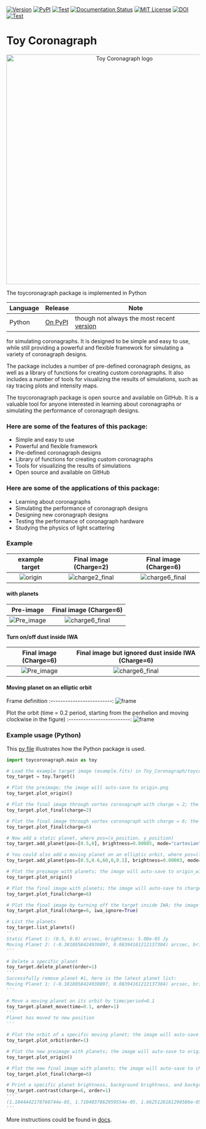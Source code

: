 [![Version](https://img.shields.io/badge/Version-v1.5.3-red.svg?style=flat-square)](https://github.com/dreamjade/Toy_Coronagraph/blob/main/toycoronagraph/__init__.py)
<a href="https://pypi.org/project/toycoronagraph/"><img src="https://img.shields.io/pypi/v/lrgs.svg" alt="PyPI" /></a>
[![Test](https://img.shields.io/badge/Tests-v1.5.3-yellow.svg?style=flat-square)](https://github.com/dreamjade/Toy_Coronagraph/tree/main/tests)
[![Documentation Status](https://img.shields.io/badge/Docs-v1.5.3-green.svg?style=flat-square)](https://dreamjade.github.io/Toy_Coronagraph/index.html)
<a href="./LICENSE"><img src="https://img.shields.io/cran/l/lrgs.svg" alt="MIT License" /></a>
[![DOI](https://zenodo.org/badge/665310914.svg)](https://zenodo.org/badge/latestdoi/665310914)
[![Test](https://img.shields.io/badge/Dependencies-v1.5.3-purple.svg?style=flat-square)](https://github.com/dreamjade/Toy_Coronagraph/tree/main/requirements.txt)

# Toy Coronagraph
<p align="center">
<img src="./static/planetary-system.svg" width="600" title="Toy Coronagraph logo">
</p>

The toycoronagraph package is implemented in Python

Language | Release | Note
---------- | -------- | ------
Python | [On PyPI](https://pypi.python.org/pypi/toycoronagraph) | though not always the most recent [version](./toycoronagraph/__init__.py)

for simulating coronagraphs. It is designed to be simple and easy to use, while still providing a powerful and flexible framework for simulating a variety of coronagraph designs. 

The package includes a number of pre-defined coronagraph designs, as well as a library of functions for creating custom coronagraphs. It also includes a number of tools for visualizing the results of simulations, such as ray tracing plots and intensity maps.

The toycoronagraph package is open source and available on GitHub. It is a valuable tool for anyone interested in learning about coronagraphs or simulating the performance of coronagraph designs.

### Here are some of the features of this package:

* Simple and easy to use
* Powerful and flexible framework
* Pre-defined coronagraph designs
* Library of functions for creating custom coronagraphs
* Tools for visualizing the results of simulations
* Open source and available on GitHub

### Here are some of the applications of this package:

* Learning about coronagraphs
* Simulating the performance of coronagraph designs
* Designing new coronagraph designs
* Testing the performance of coronagraph hardware
* Studying the physics of light scattering

### Example

example target           |  Final image (Charge=2)  |  Final image (Charge=6)
:-------------------------:|:-------------------------:|:-------------------------:
![origin](./static/origin.png) | ![charge2_final](./static/charge2_final.png) | ![charge6_final](./static/charge6_final.png)

#### with planets

Pre-image  |  Final image (Charge=6)
:-------------------------:|:-------------------------:
![Pre_image](./static/origin_with_planets.png) | ![charge6_final](./static/charge6_with_planets_final.png)

#### Turn on/off dust inside IWA

Final image (Charge=6)  |  Final image but ignored dust inside IWA (Charge=6)
:-------------------------:|:-------------------------:
![Pre_image](./static/charge6_with_planets_final.png) | ![charge6_final](./static/charge6_with_planets_iwa_ignore_final.png)

#### Moving planet on an elliptic orbit
Frame definition
:-------------------------:
![frame](./static/frame.svg)

Plot the orbit (time = 0.2 period, starting from the perihelion and moving clockwise in the figure)
:-------------------------:
![frame](./static/oribit_planet1.png)


### Example usage (Python)
This [py file](./tests/test.py) illustrates how the Python package is used.
```Python
import toycoronagraph.main as toy

# Load the example target image (example.fits) in Toy_Coronagraph/toycoronagraph/example_data/ folder
toy_target = toy.Target()

# Plot the preimage; the image will auto-save to origin.png
toy_target.plot_origin()

# Plot the final image through vortex coronagraph with charge = 2; the image will auto-save to charge2_final.png
toy_target.plot_final(charge=2)

# Plot the final image through vortex coronagraph with charge = 6; the image will auto-save to charge6_final.png
toy_target.plot_final(charge=6)

# Now add a static planet, where pos=(x_position, y_position)
toy_target.add_planet(pos=[0.5,0], brightness=0.00005, mode="cartesian")

# You could also add a moving planet on an elliptic orbit, where pos=(length of the semi-major axis, eccentricity, position angle, inclination angle, time/period))
toy_target.add_planet(pos=[0.5,0.6,60,0,0.1], brightness=0.00003, mode="moving")

# Plot the preimage with planets; the image will auto-save to origin_with_planets.png
toy_target.plot_origin()

# Plot the final image with planets; the image will auto-save to charge6_with_planets_final.png
toy_target.plot_final(charge=6)

# Plot the final image by turning off the target inside IWA; the image will auto-save to charge6_with_planets_iwa_ignore_final.png
toy_target.plot_final(charge=6, iwa_ignore=True)

# List the planets
toy_target.list_planets()
'''
Static Planet 1: (0.5, 0.0) arcsec, brightness: 5.00e-05 Jy
Moving Planet 2: (-0.3818058424930897, 0.08394161212137384) arcsec, brightness: 3.00e-05 Jy
'''

# Delete a specific planet
toy_target.delete_planet(order=1)
'''
Successfully remove planet #1, here is the latest planet list:
Moving Planet 1: (-0.3818058424930897, 0.08394161212137384) arcsec, brightness: 3.00e-05 Jy
'''

# Move a moving planet on its orbit by time/period=0.1
toy_target.planet_move(time=0.1, order=1)
'''
Planet has moved to new position
'''

# Plot the orbit of a specific moving planet; the image will auto-save to oribit_planet#.png
toy_target.plot_orbit(order=1)

# Plot the new preimage with planets; the image will auto-save to origin_with_planets.png
toy_target.plot_origin()

# Plot the new final image with planets; the image will auto-save to charge6_with_planets_final.png
toy_target.plot_final(charge=6)

# Print a specific planet brightness, background brightness, and background brightness (ignored dust inside IWA) in the final image through vortex coronagraph with charge = 6
toy_target.contrast(charge=6, order=1)
'''
(1.1044442178760744e-05, 1.7104037862959554e-05, 1.6625126181290586e-05)
'''
```
More instructions could be found in [docs](https://dreamjade.github.io/Toy_Coronagraph/index.html).
